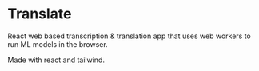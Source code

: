 # Translate

React web based transcription & translation app that uses web workers to run ML models in the browser.

Made with react and tailwind.
